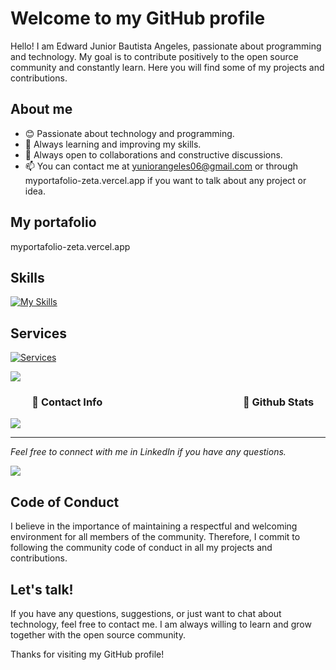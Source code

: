 
# Welcome to my GitHub profile

Hello! I am Edward Junior Bautista Angeles, passionate about programming and technology. My goal is to contribute positively to the open source community and constantly learn. Here you will find some of my projects and contributions.

## About me

- 😊 Passionate about technology and programming.
- 🌱 Always learning and improving my skills.
- 💬 Always open to collaborations and constructive discussions.
- 📫 You can contact me at yuniorangeles06@gmail.com or through myportafolio-zeta.vercel.app if you want to talk about any project or idea.

## My portafolio
myportafolio-zeta.vercel.app


## Skills

[![My Skills](https://skillicons.dev/icons?i=js,html,css,python,typescript,mysql)](https://skillicons.dev)

## Services

[![Services](https://skillicons.dev/icons?i=docker,materialui,nodejs,mongo,firebase,postgres,threejs)](https://skillicons.dev)

<img src="https://user-images.githubusercontent.com/73097560/115834477-dbab4500-a447-11eb-908a-139a6edaec5c.gif">
<h3 align="center"> ‎ ‎ ‎ ‎ ‎💼 Contact Info‎ ‎ ‎ ‎ ‎ ‎ ‎ ‎ ‎ ‎ ‎ ‎ ‎ ‎ ‎ ‎ ‎ ‎ ‎ ‎ ‎ ‎ ‎ ‎ ‎ ‎ ‎ ‎ ‎ ‎ ‎ ‎ ‎  ‎ ‎ ‎ ‎ ‎ ‎ ‎ ‎ ‎ ‎ ‎‎ ‎ ‎  ‎ ‎ ‎ ‎ ‎ ‎ ‎ ‎ ‎ ‎ ‎ ‎ ‎🥇 Github Stats</h3>
 <img src="https://github-readme-stats.vercel.app/api?username=anuraghazra&show_icons=true" />

</div>
<hr>
<p><i>Feel free to connect with me in LinkedIn if you have any questions.</i>

<div align="left">
<a href="https://www.linkedin.com/in/junior-angeles-a8207425b/"><img align="center" src="https://img.shields.io/badge/LinkedIn-0077B5?style=for-the-badge&logo=linkedin&logoColor=white"></a>
  </div>


## Code of Conduct

I believe in the importance of maintaining a respectful and welcoming environment for all members of the community. Therefore, I commit to following the community code of conduct in all my projects and contributions.

## Let's talk!

If you have any questions, suggestions, or just want to chat about technology, feel free to contact me. I am always willing to learn and grow together with the open source community.

Thanks for visiting my GitHub profile!


